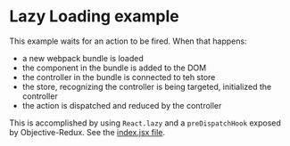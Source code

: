 # Lazy Loading example

This example waits for an action to be fired. When that happens:

 - a new webpack bundle is loaded
 - the component in the bundle is added to the DOM
 - the controller in the bundle is connected to teh store
 - the store, recognizing the controller is being targeted, initialized the controller
 - the action is dispatched and reduced by the controller

 This is accomplished by using `React.lazy` and a `preDispatchHook` exposed by Objective-Redux. See the [index.jsx file](./src/index.jsx).